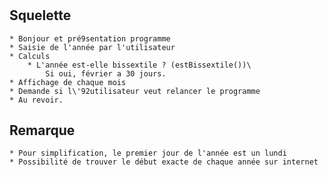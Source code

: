 # 
## Squelette

	* Bonjour et pré9sentation programme
	* Saisie de l'année par l'utilisateur
	* Calculs
		* L'année est-elle bissextile ? (estBissextile())\
			Si oui, février a 30 jours.
	* Affichage de chaque mois
	* Demande si l\'92utilisateur veut relancer le programme
	* Au revoir.
	
## Remarque
	* Pour simplification, le premier jour de l'année est un lundi
 	* Possibilité de trouver le début exacte de chaque année sur internet
